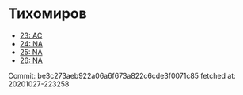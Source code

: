 # Тихомиров
- [23: AC](23.md)
- [24: NA](24.md)
- [25: NA](25.md)
- [26: NA](26.md)

Commit: be3c273aeb922a06a6f673a822c6cde3f0071c85
 fetched at: 20201027-223258
